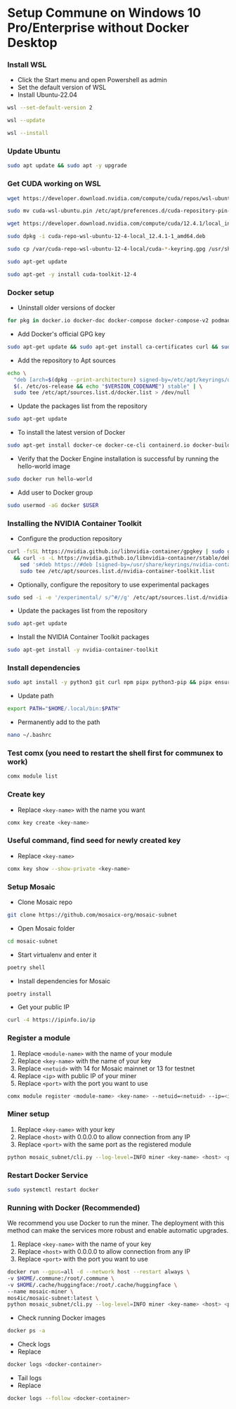 # Setup Commune on Windows 10 Pro/Enterprise without Docker Desktop


### Install WSL
- Click the Start menu and open Powershell as admin
- Set the default version of WSL
- Install Ubuntu-22.04

```sh
wsl --set-default-version 2
```
```sh
wsl --update
```
```sh
wsl --install
```

### Update Ubuntu
```sh
sudo apt update && sudo apt -y upgrade
```

### Get CUDA working on WSL
```sh
wget https://developer.download.nvidia.com/compute/cuda/repos/wsl-ubuntu/x86_64/cuda-wsl-ubuntu.pin
```
```sh
sudo mv cuda-wsl-ubuntu.pin /etc/apt/preferences.d/cuda-repository-pin-600
```
```sh
wget https://developer.download.nvidia.com/compute/cuda/12.4.1/local_installers/cuda-repo-wsl-ubuntu-12-4-local_12.4.1-1_amd64.deb
```
```sh
sudo dpkg -i cuda-repo-wsl-ubuntu-12-4-local_12.4.1-1_amd64.deb
```
```sh
sudo cp /var/cuda-repo-wsl-ubuntu-12-4-local/cuda-*-keyring.gpg /usr/share/keyrings/
```
```sh
sudo apt-get update
```
```sh
sudo apt-get -y install cuda-toolkit-12-4
```

### Docker setup
- Uninstall older versions of docker
```sh
for pkg in docker.io docker-doc docker-compose docker-compose-v2 podman-docker containerd runc; do sudo apt-get remove $pkg; done
```

- Add Docker's official GPG key
```sh
sudo apt-get update && sudo apt-get install ca-certificates curl && sudo install -m 0755 -d /etc/apt/keyrings && sudo curl -fsSL https://download.docker.com/linux/ubuntu/gpg -o /etc/apt/keyrings/docker.asc && sudo chmod a+r /etc/apt/keyrings/docker.asc
```

- Add the repository to Apt sources
```sh
echo \
  "deb [arch=$(dpkg --print-architecture) signed-by=/etc/apt/keyrings/docker.asc] https://download.docker.com/linux/ubuntu \
  $(. /etc/os-release && echo "$VERSION_CODENAME") stable" | \
  sudo tee /etc/apt/sources.list.d/docker.list > /dev/null
```

- Update the packages list from the repository
```sh
sudo apt-get update
```

- To install the latest version of Docker
```sh
sudo apt-get install docker-ce docker-ce-cli containerd.io docker-buildx-plugin docker-compose-plugin -y
```

- Verify that the Docker Engine installation is successful by running the hello-world image
```sh
sudo docker run hello-world
```

- Add user to Docker group
```sh
sudo usermod -aG docker $USER
```

### Installing the NVIDIA Container Toolkit
- Configure the production repository
```sh
curl -fsSL https://nvidia.github.io/libnvidia-container/gpgkey | sudo gpg --dearmor -o /usr/share/keyrings/nvidia-container-toolkit-keyring.gpg \
  && curl -s -L https://nvidia.github.io/libnvidia-container/stable/deb/nvidia-container-toolkit.list | \
    sed 's#deb https://#deb [signed-by=/usr/share/keyrings/nvidia-container-toolkit-keyring.gpg] https://#g' | \
    sudo tee /etc/apt/sources.list.d/nvidia-container-toolkit.list
```

- Optionally, configure the repository to use experimental packages
```sh
sudo sed -i -e '/experimental/ s/^#//g' /etc/apt/sources.list.d/nvidia-container-toolkit.list
```

- Update the packages list from the repository
```sh
sudo apt-get update
```

- Install the NVIDIA Container Toolkit packages
```sh
sudo apt-get install -y nvidia-container-toolkit
```


### Install dependencies
```sh
sudo apt install -y python3 git curl npm pipx python3-pip && pipx ensurepath && pipx install poetry && pip install communex && sudo npm install pm2 -g
```

- Update path
```sh
export PATH="$HOME/.local/bin:$PATH"
```

- Permanently add to the path
```sh
nano ~/.bashrc 
```


### Test comx (you need to restart the shell first for communex to work)
```sh
comx module list
```

### Create key
- Replace ```<key-name>``` with the name you want
```sh
comx key create <key-name>
```

### Useful command, find seed for newly created key
- Replace ```<key-name>```

```sh
comx key show --show-private <key-name>
```


### Setup Mosaic
- Clone Mosaic repo
```sh
git clone https://github.com/mosaicx-org/mosaic-subnet
```

- Open Mosaic folder
```sh
cd mosaic-subnet
```

- Start virtualenv and enter it
```sh
poetry shell
```

- Install dependencies for Mosaic
```sh
poetry install
```

- Get your public IP
```sh
curl -4 https://ipinfo.io/ip
```

### Register a module
1. Replace ```<module-name>``` with the name of your module
2. Replace ```<key-name>``` with the name of your key
3. Replace ```<netuid>``` with 14 for Mosaic mainnet or 13 for testnet
4. Replace ```<ip>``` with public IP of your miner
5. Replace ```<port>``` with the port you want to use

```sh
comx module register <module-name> <key-name> --netuid=<netuid> --ip=<ip> --port=<port>
```

### Miner setup
1. Replace ```<key-name>``` with your key
2. Replace ```<host>``` with 0.0.0.0 to allow connection from any IP
3. Replace ```<port>``` with the same port as the registered module

```sh
python mosaic_subnet/cli.py --log-level=INFO miner <key-name> <host> <port>
```
### Restart Docker Service
```sh
sudo systemctl restart docker
```

### Running with Docker (Recommended)
We recommend you use Docker to run the miner. The deployment with this method can make the services more robust and enable automatic upgrades.
1. Replace ```<key-name>``` with the name of your key
2. Replace ```<host>``` with 0.0.0.0 to allow connection from any IP
3. Replace ```<port>``` with the port you want to use
```sh
docker run --gpus=all -d --network host --restart always \
-v $HOME/.commune:/root/.commune \
-v $HOME/.cache/huggingface:/root/.cache/huggingface \
--name mosaic-miner \
mos4ic/mosaic-subnet:latest \
python mosaic_subnet/cli.py --log-level=INFO miner <key-name> <host> <port>
```

- Check running Docker images
```sh
docker ps -a
```

- Check logs
- Replace <docker-container>
```sh
docker logs <docker-container>
```

- Tail logs
- Replace <docker-container>
```sh
docker logs --follow <docker-container>
```












